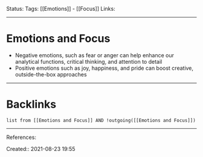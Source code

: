 Status: 
Tags: [[Emotions]] - [[Focus]]
Links:
___
# Emotions and Focus
- Negative emotions, such as fear or anger can help enhance our analytical functions, critical thinking, and attention to detail
- Positive emotions such as joy, happiness, and pride can boost creative, outside-the-box approaches
___
# Backlinks
```dataview
list from [[Emotions and Focus]] AND !outgoing([[Emotions and Focus]])
```
___
References:

Created:: 2021-08-23 19:55